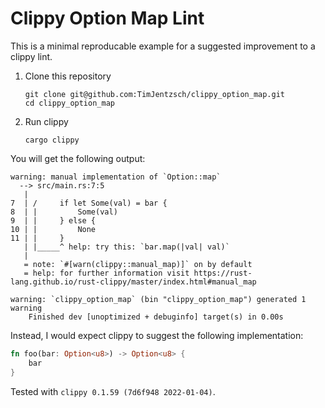 # Clippy Option Map Lint

This is a minimal reproducable example for a suggested improvement to a clippy lint.

1. Clone this repository
   ```
   git clone git@github.com:TimJentzsch/clippy_option_map.git
   cd clippy_option_map
   ```
2. Run clippy
   ```
   cargo clippy
   ```

You will get the following output:

```
warning: manual implementation of `Option::map`
  --> src/main.rs:7:5
   |
7  | /     if let Some(val) = bar {
8  | |         Some(val)
9  | |     } else {
10 | |         None
11 | |     }
   | |_____^ help: try this: `bar.map(|val| val)`
   |
   = note: `#[warn(clippy::manual_map)]` on by default
   = help: for further information visit https://rust-lang.github.io/rust-clippy/master/index.html#manual_map

warning: `clippy_option_map` (bin "clippy_option_map") generated 1 warning
    Finished dev [unoptimized + debuginfo] target(s) in 0.00s
```

Instead, I would expect clippy to suggest the following implementation:

```rs
fn foo(bar: Option<u8>) -> Option<u8> {
    bar
}
```

Tested with `clippy 0.1.59 (7d6f948 2022-01-04)`.

